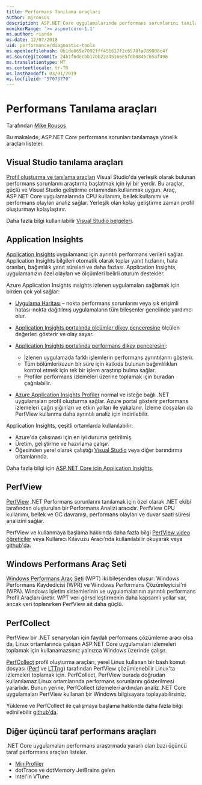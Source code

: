 ```yaml
---
title: Performans Tanılama araçları
author: mjrousos
description: ASP.NET Core uygulamalarında performans sorunlarını tanılamak için faydalı araçlar.
monikerRange: '>= aspnetcore-1.1'
ms.author: riande
ms.date: 12/07/2018
uid: performance/diagnostic-tools
ms.openlocfilehash: 0b1de069e7892fff451617f2c6570fa789808c4f
ms.sourcegitcommit: 24b1f6decbb17bb22a45166e5fdb0845c65af498
ms.translationtype: MT
ms.contentlocale: tr-TR
ms.lasthandoff: 03/01/2019
ms.locfileid: "57073770"
---
```

# <a name="performance-diagnostic-tools"></a>Performans Tanılama araçları

Tarafından [Mike Rousos](https://github.com/mjrousos)

Bu makalede, ASP.NET Core performans sorunları tanılamaya yönelik araçları listeler.

## <a name="visual-studio-diagnostic-tools"></a>Visual Studio tanılama araçları

[Profil oluşturma ve tanılama araçları](/visualstudio/profiling) Visual Studio'da yerleşik olarak bulunan performans sorunlarını araştırma başlatmak için iyi bir yerdir. Bu araçlar, güçlü ve Visual Studio geliştirme ortamından kullanmak uygun. Araç, ASP.NET Core uygulamalarında CPU kullanımı, bellek kullanımı ve performans olayları analiz sağlar. Yerleşik olan kolay geliştirme zaman profil oluşturmayı kolaylaştırır.

Daha fazla bilgi kullanılabilir [Visual Studio belgeleri](/visualstudio/profiling/profiling-overview).

## <a name="application-insights"></a>Application Insights

[Application Insights](/azure/application-insights/app-insights-overview) uygulamanız için ayrıntılı performans verileri sağlar. Application Insights bilgileri otomatik olarak toplar yanıt hızlarını, hata oranları, bağımlılık yanıt süreleri ve daha fazlası. Application Insights, uygulamanızın özel olayları ve ölçümleri belirli oturum destekler.

Azure Application Insights ınsights izlenen uygulamaları sağlamak için birden çok yol sağlar:

- [Uygulama Haritası](/azure/application-insights/app-insights-app-map) – nokta performans sorunlarını veya sık erişimli hatası-nokta dağıtılmış uygulamaların tüm bileşenler genelinde yardımcı olur.
- [Application Insights portalında ölçümler dikey penceresine](/azure/application-insights/app-insights-metrics-explorer?toc=/azure/azure-monitor/toc.json) ölçülen değerleri gösterir ve olay sayar.
- [Application Insights portalında performans dikey penceresini](/azure/application-insights/app-insights-tutorial-performance):

  - İzlenen uygulamada farklı işlemlerin performans ayrıntılarını gösterir.
  - Tüm bölümleri/uzun bir süre için katkıda bulunan bağımlılıkları kontrol etmek için tek bir işlem araştırıp bulma sağlar.
  - Profiler performans izlemeleri üzerine toplamak için buradan çağrılabilir.

- [Azure Application Insights Profiler](/azure/azure-monitor/app/profiler) normal ve isteğe bağlı .NET uygulamaları profil oluşturma sağlar.  Azure portal gösterir performans izlemeleri çağrı yığınları ve etkin yolları ile yakalanır. İzleme dosyaları da PerfView kullanma daha ayrıntılı analiz için indirilebilir.

Application Insights, çeşitli ortamlarda kullanılabilir:

* Azure'da çalışması için en iyi duruma getirilmiş.
* Üretim, geliştirme ve hazırlama çalışır.
* Öğesinden yerel olarak çalıştığı [Visual Studio](/azure/application-insights/app-insights-visual-studio) veya diğer barındırma ortamlarında.

Daha fazla bilgi için [ASP.NET Core için Application Insights](/azure/application-insights/app-insights-asp-net-core).

## <a name="perfview"></a>PerfView

[PerfView](https://github.com/Microsoft/perfview) .NET Performans sorunlarını tanılamak için özel olarak .NET ekibi tarafından oluşturulan bir Performans Analizi aracıdır. PerfView CPU kullanımı, bellek ve GC davranışı, performans olayları ve duvar saati süresi analizini sağlar.

PerfView ve kullanmaya başlama hakkında daha fazla bilgi [PerfView video öğreticiler](http://channel9.msdn.com/Series/PerfView-Tutorial) veya Kullanıcı Kılavuzu Aracı'nda kullanılabilir okuyarak veya [github'da](https://github.com/Microsoft/perfview).

## <a name="windows-performance-toolkit"></a>Windows Performans Araç Seti

[Windows Performans Araç Seti](/windows-hardware/test/wpt/) (WPT) iki bileşenden oluşur: Windows Performans Kaydedicisi (WPR) ve Windows Performans Çözümleyicisi'ni (WPA). Windows işletim sistemlerinin ve uygulamalarının ayrıntılı performans Profil Araçları üretir. WPT veri görselleştirmenin daha kapsamlı yollar var, ancak veri toplanırken PerfView ait daha güçlü.

## <a name="perfcollect"></a>PerfCollect

PerfView bir .NET senaryoları için faydalı performans çözümleme aracı olsa da, Linux ortamlarında çalışan ASP.NET Core uygulamaları izlemeleri toplamak için kullanamazsınız yalnızca Windows üzerinde çalışır.

[PerfCollect](https://github.com/dotnet/coreclr/blob/master/Documentation/project-docs/linux-performance-tracing.md) profil oluşturma araçları, yerel Linux kullanan bir bash komut dosyası ([Perf](https://perf.wiki.kernel.org/index.php/Main_Page) ve [LTTng](https://lttng.org/)) tarafından PerfView çözümlenebilir Linux'ta izlemeleri toplamak için. PerfCollect, PerfView burada doğrudan kullanılamaz Linux ortamlarında performans sorunlarını gösterilmesi yararlıdır. Bunun yerine, PerfCollect izlemeleri ardından analiz .NET Core uygulamaları PerfView kullanan bir Windows bilgisayara toplayabilirsiniz.

Yükleme ve PerfCollect ile çalışmaya başlama hakkında daha fazla bilgi edinilebilir [github'da](https://github.com/dotnet/coreclr/blob/master/Documentation/project-docs/linux-performance-tracing.md).

## <a name="other-third-party-performance-tools"></a>Diğer üçüncü taraf performans araçları

.NET Core uygulamaları performans araştırmada yararlı olan bazı üçüncü taraf performans araçları listeler.

- [MiniProfiler](https://miniprofiler.com/)
- dotTrace ve dotMemory JetBrains gelen
- Intel'in VTune
